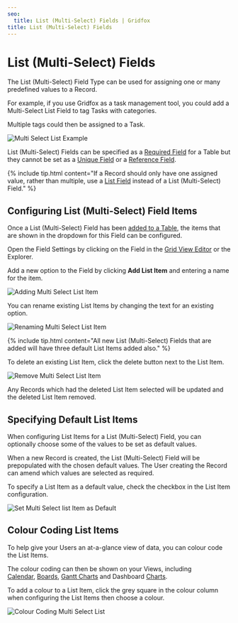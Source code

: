 ```yaml
---
seo:
  title: List (Multi-Select) Fields | Gridfox
title: List (Multi-Select) Fields
---
```

# List (Multi-Select) Fields

The List (Multi-Select) Field Type can be used for assigning one or many predefined values to a Record.

For example, if you use Gridfox as a task management tool, you could add a Multi-Select List Field to tag Tasks with categories. 

Multiple tags could then be assigned to a Task.

![Multi Select List Example](/assets/images/multi-select-list-example.png "Multi Select List Example")

List (Multi-Select) Fields can be specified as a [Required Field](/building-a-project/field-settings#required-fields) for a Table but they cannot be set as a [Unique Field](/building-a-project/field-settings#unique-fields) or a [Reference Field](/building-a-project/reference-fields).

{% include tip.html content="If a Record should only have one assigned value, rather than multiple, use a [List Field](/building-a-project/list-fields) instead of a List (Multi-Select) Field." %}

## Configuring List (Multi-Select) Field Items

Once a List (Multi-Select) Field has been [added to a Table](/building-a-project/creating-fields), the items that are shown in the dropdown for this Field can be configured.

Open the Field Settings by clicking on the Field in the [Grid View Editor](/building-a-project/grid-views) or the Explorer.

Add a new option to the Field by clicking **Add List Item** and entering a name for the item. 

![Adding Multi Select List Item](/assets/images/adding-multi-select-list-item.gif "Adding Multi Select List Item")

You can rename existing List Items by changing the text for an existing option.

![Renaming Multi Select List Item](/assets/images/renaming-multi-select-list-item.gif "Renaming Multi Select List Item")

{% include tip.html content="All new List (Multi-Select) Fields that are added will have three default List Items added also." %}

To delete an existing List Item, click the delete button next to the List Item.

![Remove Multi Select List Item](/assets/images/remove-multi-select-list-item.jpg "Remove Multi Select List Item")

Any Records which had the deleted List Item selected will be updated and the deleted List Item removed.

## Specifying Default List Items

When configuring List Items for a List (Multi-Select) Field, you can optionally choose some of the values to be set as default values.

When a new Record is created, the List (Multi-Select) Field will be prepopulated with the chosen default values. The User creating the Record can amend which values are selected as required.

To specify a List Item as a default value, check the checkbox in the List Item configuration.

![Set Multi Select list Item as Default](/assets/images/set-multi-select-list-item-as-default.jpg "Set Multi Select list Item as Default")

## Colour Coding List Items

To help give your Users an at-a-glance view of data, you can colour code the List Items.

The colour coding can then be shown on your Views, including [Calendar](https://staging--gridfox.netlify.app/building-a-project/calendar-screens), [Boards](https://staging--gridfox.netlify.app/building-a-project/board-screens), [Gantt Charts](https://staging--gridfox.netlify.app/building-a-project/gantt-screens) and Dashboard [Charts](https://staging--gridfox.netlify.app/building-a-project/chart-types).

To add a colour to a List Item, click the grey square in the colour column when configuring the List Items then choose a colour.

![Colour Coding Multi Select List](/assets/images/colour-coding-multi-select-list.gif "Colour Coding Multi Select List")